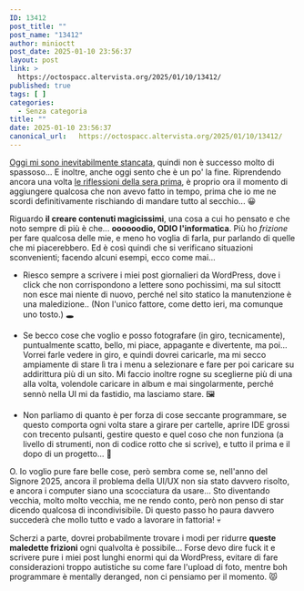 ```yaml
---
ID: 13412
post_title: ""
post_name: "13412"
author: minioctt
post_date: 2025-01-10 23:56:37
layout: post
link: >
  https://octospacc.altervista.org/2025/01/10/13412/
published: true
tags: [ ]
categories:
  - Senza categoria
title: ""
date: 2025-01-10 23:56:37
canonical_url:   https://octospacc.altervista.org/2025/01/10/13412/
---
```

<!-- wp:paragraph -->
<p><a href="https://octomediajournal.wordpress.com/2025/01/10/15-minuti-prima-dellesame-15-minutes-before-the-exam/">Oggi mi sono inevitabilmente stancata</a>, quindi non è successo molto di spassoso... E inoltre, anche oggi sento che è un po' la fine. Riprendendo ancora una volta <a href="/microblog-mirror/2025/01/09/la-fine-della-fine-delloctotestuale/">le riflessioni della sera prima</a>, è proprio ora il momento di aggiungere qualcosa che non avevo fatto in tempo, prima che io me ne scordi definitivamente rischiando di mandare tutto al secchio... 😀</p>
<!-- /wp:paragraph -->

<!-- wp:paragraph -->
<p>Riguardo <strong>il creare contenuti magicissimi</strong>, una cosa a cui ho pensato e che noto sempre di più è che... <strong>oooooodio, ODIO l'informatica</strong>. Più ho <em>frizione</em> per fare qualcosa delle mie, e meno ho voglia di farla, pur parlando di quelle che mi piacerebbero. Ed è così quindi che si verificano situazioni sconvenienti; facendo alcuni esempi, ecco come mai...</p>
<!-- /wp:paragraph -->

<!-- wp:list -->
<ul class="wp-block-list"><!-- wp:list-item -->
<li>Riesco sempre a scrivere i miei post giornalieri da WordPress, dove i click che non corrispondono a lettere sono pochissimi, ma sul sitoctt non esce mai niente di nuovo, perché nel sito statico la manutenzione è una maledizione.. (Non l'unico fattore, come detto ieri, ma comunque uno tosto.) 🕳️</li>
<!-- /wp:list-item --></ul>
<!-- /wp:list -->

<!-- wp:list -->
<ul class="wp-block-list"><!-- wp:list-item -->
<li>Se becco cose che voglio e posso fotografare (in giro, tecnicamente), puntualmente scatto, bello, mi piace, appagante e divertente, ma poi... Vorrei farle vedere in giro, e quindi dovrei caricarle, ma mi secco ampiamente di stare lì tra i menu a selezionare e fare per poi caricare su addirittura più di un sito. Mi faccio inoltre rogne su sceglierne più di una alla volta, volendole caricare in album e mai singolarmente, perché sennò nella UI mi da fastidio, ma lasciamo stare. 🖼️</li>
<!-- /wp:list-item --></ul>
<!-- /wp:list -->

<!-- wp:list -->
<ul class="wp-block-list"><!-- wp:list-item -->
<li>Non parliamo di quanto è per forza di cose seccante programmare, se questo comporta ogni volta stare a girare per cartelle, aprire IDE grossi con trecento pulsanti, gestire questo e quel coso che non funziona (a livello di strumenti, non di codice rotto che si scrive), e tutto il prima e il dopo di un progetto... 🥴</li>
<!-- /wp:list-item --></ul>
<!-- /wp:list -->

<!-- wp:paragraph -->
<p>O. Io voglio pure fare belle cose, però sembra come se, nell'anno del Signore 2025, ancora il problema della UI/UX non sia stato davvero risolto, e ancora i computer siano una scocciatura da usare... Sto diventando vecchia, molto molto vecchia, me ne rendo conto, però non penso di star dicendo qualcosa di incondivisibile. Di questo passo ho paura davvero succederà che mollo tutto e vado a lavorare in fattoria! 💀</p>
<!-- /wp:paragraph -->

<!-- wp:paragraph -->
<p>Scherzi a parte, dovrei probabilmente trovare i modi per ridurre <strong>queste maledette frizioni</strong> ogni qualvolta è possibile... Forse devo dire fuck it e scrivere pure i miei post lunghi enormi qui da WordPress, evitare di fare considerazioni troppo autistiche su come fare l'upload di foto, mentre boh programmare è mentally deranged, non ci pensiamo per il momento. 😾</p>
<!-- /wp:paragraph -->